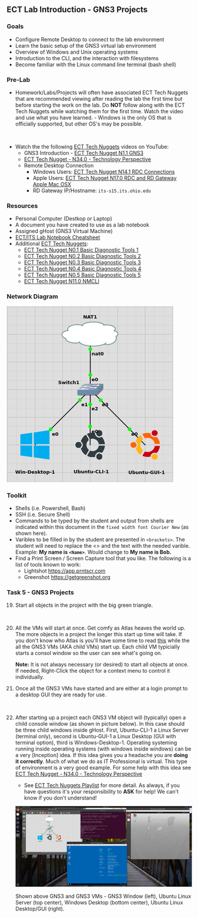 ## ECT Lab Introduction - GNS3 Projects

### Goals
-   Configure Remote Desktop to connect to the lab environment
-   Learn the basic setup of the GNS3 virtual lab environment
-   Overview of Windows and Unix operating systems
-   Introduction to the CLI, and the interaction with filesystems
-   Become familiar with the Linux command line terminal (bash shell)

### Pre-Lab
- Homework/Labs/Projects will often have associated ECT Tech Nuggets that are recommended viewing after reading the lab the first time but before starting the work on the lab.  Do **NOT** follow along with the ECT Tech Nuggets while watching them for the first time. Watch the video and use what you have learned. - Windows is the only OS that is officially supported, but other OS's may be possible. 
<br>

- Watch the the following [ECT Tech Nuggets](https://www.youtube.com/@ecttechnuggets9126/featured) videos on YouTube:
    - GNS3 Introduction - [ECT Tech Nugget N1.1 GNS3](https://www.youtube.com/watch?v=w5qsM3LhpQI)
    - [ECT Tech Nugget - N34.0 - Technology Perspective](https://youtu.be/ixrzbdUu8yQ)
    - Remote Desktop Connection
        - Windows Users: [ECT Tech Nugget N14.1 RDC Connections](https://youtu.be/H52fC9hCmdk)
        - Apple Users: [ECT Tech Nugget N17.0 RDC and RD Gateway Apple Mac OSX](https://youtu.be/g1oYzEham8c)
        - RD Gateway IP/Hostname: ```its-s15.its.ohio.edu```

### Resources

- Personal Computer (Destkop or Laptop)
- A document you have created to use as a lab notebook
- Assigned gHost (GNS3 Virtual Machine)
- [ECT/ITS Lab Notebook Cheatsheet](https://github.com/OHIO-ECT/Lab-Notebook-Cheat-Sheet)
- Additional [ECT Tech Nuggets](https://www.youtube.com/@ecttechnuggets9126/featured):
  - [ECT Tech Nugget N0.1 Basic Diagnostic Tools 1](https://youtu.be/_pRXauSnU6U)
  - [ECT Tech Nugget N0.2 Basic Diagnostic Tools 2](https://youtu.be/hWeJlNVaUbU)
  - [ECT Tech Nugget N0.3 Basic Diagnostic Tools 3](https://youtu.be/PMk53TngTio)
  - [ECT Tech Nugget N0.4 Basic Diagnostic Tools 4](https://youtu.be/gD-Tk1Bk7x0)
  - [ECT Tech Nugget N0.5 Basic Diagnostic Tools 5](https://youtu.be/QTIbS9wyfag)
  - [ECT Tech Nugget N11.0 NMCLI](https://youtu.be/43F51qVz9Ds)

### Network Diagram

![](./images/lab1-pic2-1.png)

### Toolkit

-   Shells (i.e. Powershell, Bash)
-   SSH (i.e. Secure Shell)
-   Commands to be typed by the student and output from shells are indicated within this document in the ``fixed width font Courier New`` (as shown here).
-   Varibles to be filled in by the student are presented in ``<brackets>``. The student will need to replace the <> and the text with the needed varible. Example: **My name is ``<Name>``**. Would change to **My name is Bob.**
-   Find a Print Screen / Screen Capture tool that you like. The following is a list of tools known to work:
    -   Lightshot <https://app.prntscr.com>
    -   Greenshot <https://getgreenshot.org>

### Task 5 - GNS3 Projects

19.  Start all objects in the project with the big green triangle.
<br>

20.  All the VMs will start at once. Get comfy as Atlas heaves the world up. The more objects in a project the longer this start up time will take. If you don't know who Atlas is you'll have some time to read [this](https://greekgodsandgoddesses.net/gods/atlas) while the all the GNS3 VMs (AKA child VMs) start up. Each child VM typicially starts a consol window so the user can see what's going on. 

        **Note:**  It is not always necessary (or desired) to start all objects at once. If needed, Right-Click the object for a context menu to control it individually.

21. Once all the GNS3 VMs have started and are either at a login prompt to a desktop GUI they are ready for use.
<br>

22. After starting up a project each GNS3 VM object will (typically) open a child console window (as shown in picture below). In this case should be three child windows inside gHost. First, Ubuntu-CLI-1 a Linux Server (terminal only), second is Ubuntu-GUI-1 a Linux Desktop (GUI with terminal option), third is Windows-Desktop-1. Operating systeming running inside operating systems (with windows inside windows) can be a very [Inception] idea. If this idea gives you a headache you are **doing it correctly**. Much of what we do as IT Professional is virtual. This type of environment is a very good example. For some help with this idea see [ECT Tech Nugget - N34.0 - Technology Perspective](https://youtu.be/ixrzbdUu8yQ.)

    - See [ECT Tech Nuggets Playlist](https://www.youtube.com/playlist?list=PLEA5GnkCPRTlvN_eyR99jOSsBCaV6khRS) for more detail. As always, if you have questions it's your responsibility to **ASK** for help! We can't know if you don't understand!

    ![](./images/lab1-pic1.png)

    Shown above GNS3 and GNS3 VMs - GNS3 Window (left), Ubuntu Linux Server (top center), Windows Desktop (bottom center), Ubuntu Linux Desktop/GUI (right).